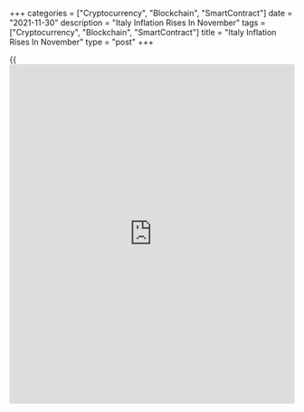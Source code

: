 +++
categories = ["Cryptocurrency", "Blockchain", "SmartContract"]
date = "2021-11-30"
description = "Italy Inflation Rises In November"
tags = ["Cryptocurrency", "Blockchain", "SmartContract"]
title = "Italy Inflation Rises In November"
type = "post"
+++

{{<iframe id="large-banner" src="https://www.bounty.group/#slide=3.0" width="100%" height="600" scrolling="no" style="border: 0px solid rgb(216, 221, 230); border-radius: 3px;">}}

Italy's consumer price inflation increased in November, preliminary
estimates from the statistical office Istat showed on Tuesday.

Consumer prices increased 3.8 percent yearly in November, following a
3.0 percent rise in October. Economists had forecast a rise of 3.2
percent.

On a month-on-month basis, consumer prices rose 0.7 percent in November.
Economists had expected a 0.1 percent increase.

The core inflation rose to 1.4 percent in November, following a 1.1
percent gain in the prior month.

Inflation, based on the harmonized index of consumer prices, rose to 4.0
percent in November from 3.2 percent in the previous month. Economists
had forecast a rise of 3.3 percent.

The HICP rose 0.8 percent monthly in November. Economists had forecast a
rise of 0.1 percent.

For comments and feedback [contact](https://www.playgroundfx.com/contact/): editorial@rtt[news](https://www.letsplayfx.com/blog/forex-news-website/).com

[Economic News][1]

 **What parts of the world are seeing the best (and worst) economic
performances lately? Click[here][2] to check out our [Econ Scorecard][2]
and find out! See up-to-the-moment [ranking](https://www.playgroundfx.com/blog/crypto-exchange-ranking/)s for the best and worst
performers in [GDP][3], [unemployment rate][4], [inflation][2] and much
more.**

   1. www.rtt[news](https://www.letsplayfx.com/blog/forex-news-website/).com/Content/EconomicNews.aspx
   2. www.rtt[news](https://www.letsplayfx.com/blog/forex-news-website/).com/economic-scorecard/world-rank/CPI/highest-performance.aspx
   3. www.rtt[news](https://www.letsplayfx.com/blog/forex-news-website/).com/economic-scorecard/world-rank/GDP/highest-performance.aspx
   4. www.rtt[news](https://www.letsplayfx.com/blog/forex-news-website/).com/economic-scorecard/world-rank/unemployment-rate/lowest-performance.aspx